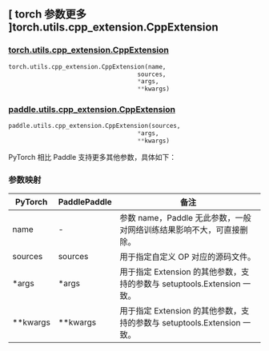 ## [ torch 参数更多 ]torch.utils.cpp_extension.CppExtension
### [torch.utils.cpp_extension.CppExtension](https://pytorch.org/docs/stable/cpp_extension.html?highlight=torch+utils+cpp_extension+cppextension#torch.utils.cpp_extension.CppExtension)

```python
torch.utils.cpp_extension.CppExtension(name,
                                    sources,
                                    *args,
                                    **kwargs)
```

### [paddle.utils.cpp_extension.CppExtension](https://www.paddlepaddle.org.cn/documentation/docs/zh/develop/api/paddle/utils/cpp_extension/CppExtension_cn.html)

```python
paddle.utils.cpp_extension.CppExtension(sources,
                                    *args,
                                    **kwargs)
```

PyTorch 相比 Paddle 支持更多其他参数，具体如下：
### 参数映射

| PyTorch       | PaddlePaddle | 备注                                                   |
| ------------- | ------------ | ------------------------------------------------------ |
| name          | -            | 参数 name，Paddle 无此参数，一般对网络训练结果影响不大，可直接删除。  |
| sources         | sources         | 用于指定自定义 OP 对应的源码文件。   |
|*args         | *args          |   用于指定 Extension 的其他参数，支持的参数与 setuptools.Extension 一致。 |
| **kwargs      | **kwargs        |   用于指定 Extension 的其他参数，支持的参数与 setuptools.Extension 一致。 |
